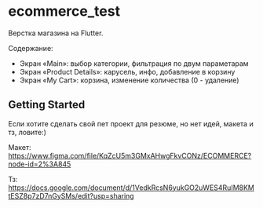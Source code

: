 # ecommerce_test

Верстка магазина на Flutter.

Содержание:
- Экран «Main»: выбор категории, фильтрация по двум параметарам
- Экран  «Product Details»: карусель, инфо, добавление в корзину
- Экран «My Cart»: корзина, изменение количества (0 - удаление)


## Getting Started

Если хотите сделать свой пет проект для резюме, но нет идей, макета и тз, ловите:)

Макет:
https://www.figma.com/file/KqZcU5m3GMxAHwgFkvCONz/ECOMMERCE?node-id=2%3A845

Тз:
https://docs.google.com/document/d/1VedkRcsN6yukGO2uWES4RuIM8KMtESZ8p7zD7nGySMs/edit?usp=sharing
